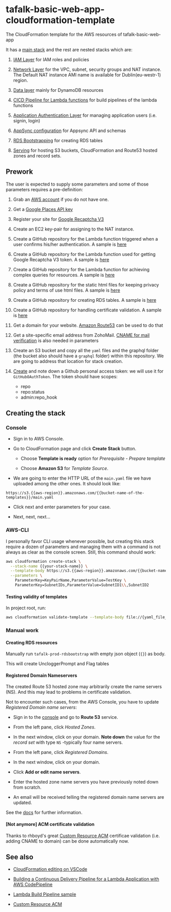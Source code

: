 # tafalk-basic-web-app-cloudformation-template

The CloudFormation template for the AWS resources of tafalk-basic-web-app

It has a [main stack](main.yaml) and the rest are nested stacks which are:

1. [IAM Layer](iam.yaml) for IAM roles and policies

2. [Network Layer](network.yaml) for the VPC, subnet, security groups and NAT instance. The Default NAT instance AMI name is available for Dublin(eu-westr-1) region.

3. [Data layer](data.yaml) mainly for DynamoDB resources

4. [CICD Pipeline for Lambda functions](build.yaml) for build pipelines of the lambda functions

5. [Application Authentication Layer](cognito-auth.yaml) for managing application users (i.e. signin, login)

6. [AppSync configuration](appsync.yaml) for Appsync API and schemas

7. [RDS Bootstrapping](rds-bootstrap.yaml) for creating RDS tables

8. [Serving](webserving.yaml) for hosting S3 buckets, CloudFormation and Route53 hosted zones and record sets.

## Prework

The user is expected to supply some parameters and some of those parameters requires a pre-definition:

1. Grab an [AWS account](https://aws.amazon.com/) if you do not have one.

2. Get a [Google Places API key](https://developers.google.com/places/web-service/get-api-key)

3. Register your site for [Google Recaptcha V3](https://www.google.com/recaptcha/admin/create)

4. Create an EC2 key-pair for assigning to the NAT instance.

5. Create a GitHub repository for the Lambda function triggered when a user confirms his/her authentication. A sample is [here](https://github.com/tafalk/cognito-user-exporter-function/)

6. Create a GitHub repository for the Lambda function used for getting Google Recaptcha V3 token. A sample is [here](https://github.com/tafalk/recaptcha-token-resolver-function/)

7. Create a GitHub repository for the Lambda function for achieving complex queries for resources. A sample is [here](https://github.com/tafalk/resource-searcher-function/)

8. Create a GitHub repository for the static html files for keeping privacy policy and terms of use html files. A sample is [here](https://github.com/tafalk/site-policies/)

9. Create a GitHub repository for creating RDS tables. A sample is [here](https://github.com/tafalk/rds-bootstrap-function/)

10. Create a GitHub repository for handling certificate validation. A sample is [here](https://github.com/tafalk/certificate-delegating-function/)

11. Get a domain for your website. [Amazon Route53](https://aws.amazon.com/getting-started/tutorials/get-a-domain/) can be used to do that

12. Get a site-specific email address from ZohoMail. [CNAME for mail verification](https://www.zoho.com/mail/help/adminconsole/domain-verification.html#alink4) is also needed in parameters

13. Create an S3 bucket and copy all the `yaml` files and the graphql folder (the bucket also should have a `graphql` folder) within this repository. We are going to address that location for stack creation.

14. [Create](https://help.github.com/en/github/authenticating-to-github/creating-a-personal-access-token-for-the-command-line#creating-a-token) and note down a Github personal access token: we will use it for `GitHubOAuthToken`. The token should have scopes:

    - repo
    - repo:status
    - admin:repo_hook

## Creating the stack

### Console

- Sign in to AWS Console.

- Go to CloudFormation page and click **Create Stack** button.

  - Choose **Template is ready** option for _Prerequisite - Prepare template_

  - Choose **Amazon S3** for _Template Source_.

- We are going to enter the HTTP URL of the `main.yaml` file we have uploaded among the other ones. It should look like:

```url
https://s3.{{aws-region}}.amazonaws.com/{{bucket-name-of-the-templates}}/main.yaml
```

- Click next and enter parameters for your case.

- Next, next, next...

### AWS-CLI

I personally favor CLI usage whenever possible, but creating this stack require a dozen of parameters and managing them with a command is not always as clear as the console screen. Still, this command should work:

```sh
aws cloudformation create-stack \
  --stack-name {{your-stack-name}} \
  --template-body https://s3.{{aws-region}}.amazonaws.com/{{bucket-name-of-the-templates}}/main.yaml \
  --parameters \
    ParameterKey=KeyPairName,ParameterValue=TestKey \
    ParameterKey=SubnetIDs,ParameterValue=SubnetID1\\,SubnetID2
```

#### Testing validity of templates

In project root, run:

```sh
aws cloudformation validate-template --template-body file://{yaml_file_name}
```

### Manual work

#### Creating RDS resources

Manually run `tafalk-prod-rdsbootstrap` with empty json object (`{}`) as body.

This will create UncloggerPrompt and Flag tables

#### Registered Domain Nameservers

The created Route 53 hosted zone may arbitrarily create the name servers (NS). And this may lead to problems in certificate validation.

Not to encounter such cases, from the AWS Console, you have to update _Registered Domain name servers_:

- Sign in to the [console](https://console.aws.amazon.com) and go to **Route 53** service.

- From the left pane, click _Hosted Zones_.

- In the next window, click on your domain. **Note down** the value for the _record set_ with type `NS` -typically four name servers.

- From the left pane, click _Registered Domains_.

- In the next window, click on your domain.

- Click **Add or edit name servers**.

- Enter the hosted zone name servers you have previously noted down from scratch.

- An email will be received telling the registered domain name servers are updated.

See the [docs](https://docs.aws.amazon.com/Route53/latest/DeveloperGuide/migrate-dns-domain-in-use.html#migrate-dns-update-domain) for further information.

#### [Not anymore] ACM certificate validation

Thanks to rhboyd's great [Custom Resource ACM](https://github.com/rhboyd/CustomResourceACM/) certificae validation (i.e. adding CNAME to domain) can be done automatically now.

## See also

- [CloudFormation editing on VSCode](https://hodgkins.io/up-your-cloudformation-game-with-vscode)

- [Building a Continuous Delivery Pipeline for a Lambda Application with AWS CodePipeline](https://docs.aws.amazon.com/lambda/latest/dg/build-pipeline.html)

- [Lambda Build Pipeline sample](https://github.com/widdix/aws-velocity/blob/master/deploy/pipeline.yml)

- [Custom Resource ACM](https://github.com/rhboyd/CustomResourceACM/)
